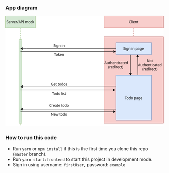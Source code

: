 ### App diagram
![App diagram](diagram.png)

### How to run this code
- Run ```yarn``` or ```npm install``` if this is the first time you clone this repo (`master` branch).
- Run ```yarn start:frontend``` to start this project in development mode.
- Sign in using username: `firstUser`, password: `example`
